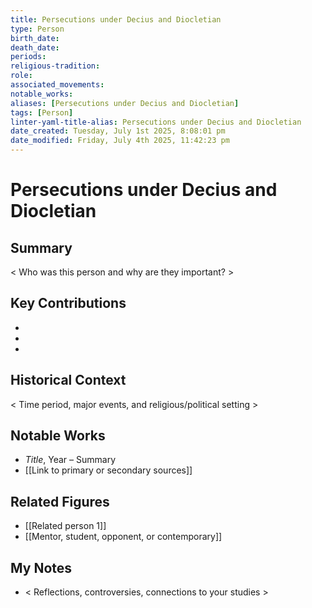 ```yaml
---
title: Persecutions under Decius and Diocletian
type: Person
birth_date: 
death_date: 
periods: 
religious-tradition: 
role: 
associated_movements: 
notable_works: 
aliases: [Persecutions under Decius and Diocletian]
tags: [Person]
linter-yaml-title-alias: Persecutions under Decius and Diocletian
date_created: Tuesday, July 1st 2025, 8:08:01 pm
date_modified: Friday, July 4th 2025, 11:42:23 pm
---
```


# Persecutions under Decius and Diocletian

## Summary
< Who was this person and why are they important? >

## Key Contributions
- 
- 
- 

## Historical Context
< Time period, major events, and religious/political setting >

## Notable Works
- *Title*, Year – Summary
- [[Link to primary or secondary sources]]


## Related Figures
- [[Related person 1]]
- [[Mentor, student, opponent, or contemporary]]

## My Notes
- < Reflections, controversies, connections to your studies >
